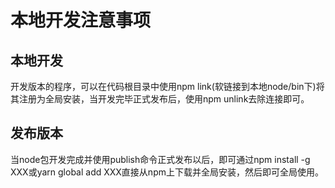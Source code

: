 # 本地开发注意事项
## **本地开发**
开发版本的程序，可以在代码根目录中使用npm link(软链接到本地node/bin下)将其注册为全局安装，当开发完毕正式发布后，使用npm unlink去除连接即可。
## **发布版本**
当node包开发完成并使用publish命令正式发布以后，即可通过npm install -g XXX或yarn global add XXX直接从npm上下载并全局安装，然后即可全局使用。